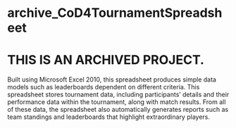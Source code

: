 # archive_CoD4TournamentSpreadsheet
THIS IS AN ARCHIVED PROJECT.
====
Built using Microsoft Excel 2010, this spreadsheet produces simple data models such as leaderboards dependent on different criteria. This spreadsheet stores tournament data, including participants’ details and their performance data within the tournament, along with match results. From all of these data, the spreadsheet also automatically generates reports such as team standings and leaderboards that highlight extraordinary players.
